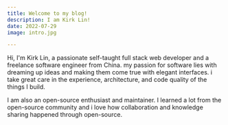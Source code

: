 ```yaml
---
title: Welcome to my blog! 
description: I am Kirk Lin!
date: 2022-07-29
image: intro.jpg

---
```


Hi, I'm Kirk Lin, a passionate self-taught full stack web developer and a freelance software engineer from China. my passion for software lies with dreaming up ideas and making them come true with elegant interfaces. i take great care in the experience, architecture, and code quality of the things I build.

I am also an open-source enthusiast and maintainer. I learned a lot from the open-source community and i love how collaboration and knowledge sharing happened through open-source.


